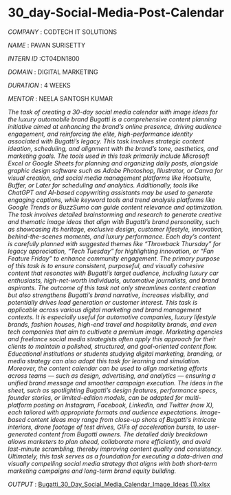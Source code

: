 # 30_day-Social-Media-Post-Calendar

*COMPANY* : CODTECH IT SOLUTIONS

*NAME* : PAVAN SURISETTY

*INTERN ID* :CT04DN1800

*DOMAIN* : DIGITAL MARKETING

*DURATION* : 4 WEEKS

*MENTOR* : NEELA SANTOSH KUMAR

*The task of creating a 30-day social media calendar with image ideas for the luxury automobile brand Bugatti is a comprehensive content planning initiative aimed at enhancing the brand’s online presence, driving audience engagement, and reinforcing the elite, high-performance identity associated with Bugatti’s legacy. This task involves strategic content ideation, scheduling, and alignment with the brand’s tone, aesthetics, and marketing goals. The tools used in this task primarily include Microsoft Excel or Google Sheets for planning and organizing daily posts, alongside graphic design software such as Adobe Photoshop, Illustrator, or Canva for visual creation, and social media management platforms like Hootsuite, Buffer, or Later for scheduling and analytics. Additionally, tools like ChatGPT and AI-based copywriting assistants may be used to generate engaging captions, while keyword tools and trend analysis platforms like Google Trends or BuzzSumo can guide content relevance and optimization. The task involves detailed brainstorming and research to generate creative and thematic image ideas that align with Bugatti’s brand personality, such as showcasing its heritage, exclusive design, customer lifestyle, innovation, behind-the-scenes moments, and luxury performance. Each day’s content is carefully planned with suggested themes like “Throwback Thursday” for legacy appreciation, “Tech Tuesday” for highlighting innovation, or “Fan Feature Friday” to enhance community engagement. The primary purpose of this task is to ensure consistent, purposeful, and visually cohesive content that resonates with Bugatti’s target audience, including luxury car enthusiasts, high-net-worth individuals, automotive journalists, and brand aspirants. The outcome of this task not only streamlines content creation but also strengthens Bugatti’s brand narrative, increases visibility, and potentially drives lead generation or customer interest. This task is applicable across various digital marketing and brand management contexts. It is especially useful for automotive companies, luxury lifestyle brands, fashion houses, high-end travel and hospitality brands, and even tech companies that aim to cultivate a premium image. Marketing agencies and freelance social media strategists often apply this approach for their clients to maintain a polished, structured, and goal-oriented content flow. Educational institutions or students studying digital marketing, branding, or media strategy can also adopt this task for learning and simulation. Moreover, the content calendar can be used to align marketing efforts across teams — such as design, advertising, and analytics — ensuring a unified brand message and smoother campaign execution. The ideas in the sheet, such as spotlighting Bugatti’s design features, performance specs, founder stories, or limited-edition models, can be adapted for multi-platform posting on Instagram, Facebook, LinkedIn, and Twitter (now X), each tailored with appropriate formats and audience expectations. Image-based content ideas may range from close-up shots of Bugatti’s intricate interiors, drone footage of test drives, GIFs of acceleration bursts, to user-generated content from Bugatti owners. The detailed daily breakdown allows marketers to plan ahead, collaborate more efficiently, and avoid last-minute scrambling, thereby improving content quality and consistency. Ultimately, this task serves as a foundation for executing a data-driven and visually compelling social media strategy that aligns with both short-term marketing campaigns and long-term brand equity building.*

*OUTPUT* : [Bugatti_30_Day_Social_Media_Calendar_Image_Ideas (1).xlsx](https://github.com/user-attachments/files/20736985/Bugatti_30_Day_Social_Media_Calendar_Image_Ideas.1.xlsx)
